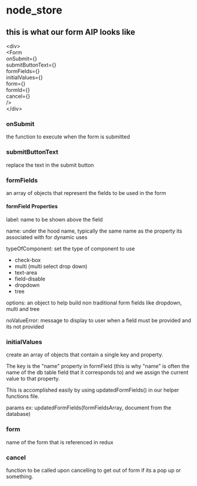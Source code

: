 # node_store


## this is what our form AIP looks like
  \<div>
      <br />
        \<Form
         <br />
         onSubmit={}
         <br />
         submitButtonText={}
         <br />
         formFields={} 
         <br />
         initialValues={}
         <br />
         form={}
         <br />
         formId={}
         <br />
         cancel={}
      <br />
    />
    <br />
  \</div>

### onSubmit
 the function to execute when the form is submitted

### submitButtonText
 replace the text in the submit button

### formFields
 an array of objects that represent the fields to be used in the form 

 #### formField Properties
 label: name to be shown above the field

 name: under the hood name, typically the same name as the property its associated with for dynamic uses

 typeOfComponent: set the type of component to use
   - check-box
   - multi (multi select drop down)
   - text-area
   - field-disable
   - dropdown
   - tree

 options: an object to help build non traditional form fields like dropdown, multi and tree

 noValueError: message to display to user when a  field must be provided and its not provided

### initialValues
 create an array of objects that contain a single key and property. 

 The key is the "name" property in formField (this is why "name" is often the name of the db table field that it corresponds to) and we assign the current value to that property. 

 This is accomplished easily by using updatedFormFields() in our helper functions file.

 params ex:
 updatedFormFields(formFieldsArray, document from the database)

### form
 name of the form that is referenced in redux

### cancel
 function to be called upon cancelling to get out of form if its a pop up or something.